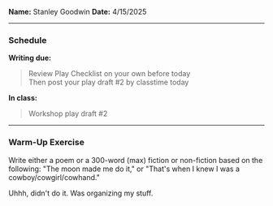 **Name:** Stanley Goodwin
**Date:** 4/15/2025

---
### Schedule
**Writing due:**
> Review Play Checklist on your own before today  
> Then post your play draft #2 by classtime today  

**In class:**
> Workshop play draft #2

---
### Warm-Up Exercise
Write either a poem or a 300-word (max) fiction or non-fiction based on the following:
"The moon made me do it," or "That's when I knew I was a cowboy/cowgirl/cowhand."

Uhhh, didn't do it. Was organizing my stuff.